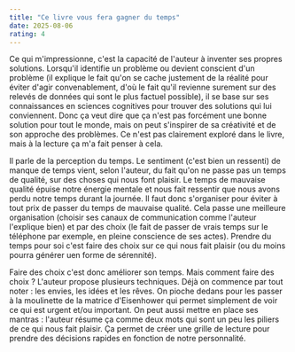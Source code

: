 ```yaml
---
title: "Ce livre vous fera gagner du temps"
date: 2025-08-06
rating: 4
---
```


Ce qui m'impressionne, c'est la capacité de l'auteur à inventer ses propres solutions. Lorsqu'il identifie un problème ou devient conscient d'un problème (il explique le fait qu'on se cache justement de la réalité pour éviter d'agir convenablement, d'où le fait qu'il revienne surement sur des relevés de données qui sont le plus factuel possible), il se base sur ses connaissances en sciences cognitives pour trouver des solutions qui lui conviennent. Donc ça veut dire que ça n'est pas forcément une bonne solution pour tout le monde, mais on peut s'inspirer de sa créativité et de son approche des problèmes. Ce n'est pas clairement exploré dans le livre, mais à la lecture ça m'a fait penser à cela.

Il parle de la perception du temps. Le sentiment (c'est bien un ressenti) de manque de temps vient, selon l'auteur, du fait qu'on ne passe pas un temps de qualité, sur des choses qui nous font plaisir. Le temps de mauvaise qualité épuise notre énergie mentale et nous fait ressentir que nous avons perdu notre temps durant la journée. Il faut donc s'organiser pour éviter à tout prix de passer du temps de mauvaise qualité. Cela passe une meilleure organisation (choisir ses canaux de communication comme l'auteur l'explique bien) et par des choix (le fait de passer de vrais temps sur le téléphone par exemple, en pleine conscience de ses actes). Prendre du temps pour soi c'est faire des choix sur ce qui nous fait plaisir (ou du moins pourra générer uen forme de sérennité).

Faire des choix c'est donc améliorer son temps. Mais comment faire des choix ? L'auteur propose plusieurs techniques. Déjà on commence par tout noter : les envies, les idées et les rêves. On pioche dedans pour les passer à la moulinette de la matrice d'Eisenhower qui permet simplement de voir ce qui est urgent et/ou important. On peut aussi mettre en place ses mantras : l'auteur résume ça comme deux mots qui sont un peu les piliers de ce qui nous fait plaisir. Ça permet de créer une grille de lecture pour prendre des décisions rapides en fonction de notre personnalité.
